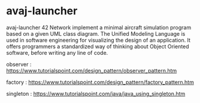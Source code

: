 # avaj-launcher
avaj-launcher 42 Network
implement a minimal aircraft simulation program based on a given
UML class diagram. The Unified Modeling Language is used in software engineering
for visualizing the design of an application. It offers programmers a standardized way of
thinking about Object Oriented software, before writing any line of code.

observer :  https://www.tutorialspoint.com/design_pattern/observer_pattern.htm

factory :   https://www.tutorialspoint.com/design_pattern/factory_pattern.htm

singleton : https://www.tutorialspoint.com/java/java_using_singleton.htm
